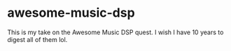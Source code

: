 # awesome-music-dsp
This is my take on the Awesome Music DSP quest. I wish I have 10 years to digest all of them lol.
